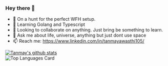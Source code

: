 ### Hey there 👋

- 🔭 On a hunt for the perfect WFH setup.
- 🌱 Learning Golang and Typescript 
- 👯 Looking to collaborate on anything. Just bring be something to learn.
- 💬 Ask me about life, universe, anything but just dont use space
- 📫 Reach me: https://www.linkedin.com/in/tanmayawasthi105/

[![Tanmay's github stats](https://github-readme-stats.vercel.app/api?username=tans105)](https://github.com/anuraghazra/github-readme-stats)
<br>
![Top Languages Card](https://github-readme-stats.vercel.app/api/top-langs/?username=tans105)
